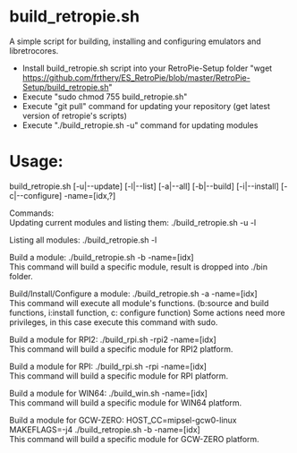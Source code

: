 build_retropie.sh
=================
A simple script for building, installing and configuring emulators and libretrocores.

- Install build_retropie.sh script into your RetroPie-Setup folder 
"wget https://github.com/frthery/ES_RetroPie/blob/master/RetroPie-Setup/build_retropie.sh"
- Execute "sudo chmod 755 build_retropie.sh"
- Execute "git pull" command for updating your repository (get latest version of retropie's scripts)
- Execute "./build_retropie.sh -u" command for updating modules

Usage:
======
build_retropie.sh [-u|--update] [-l|--list] [-a|--all] [-b|--build] [-i|--install] [-c|--configure] -name=[idx,?]

Commands:<br>
Updating current modules and listing them: ./build_retropie.sh -u -l<br>

Listing all modules: ./build_retropie.sh -l

Build a module: ./build_retropie.sh -b -name=[idx]<br>
This command will build a specific module, result is dropped into ./bin folder.

Build/Install/Configure a module: ./build_retropie.sh -a -name=[idx]<br>
This command will execute all module's functions. (b:source and build functions, i:install function, c: configure function)
Some actions need more privileges, in this case execute this command with sudo.

Build a module for RPI2: ./build_rpi.sh -rpi2 -name=[idx]<br>
This command will build a specific module for RPI2 platform.

Build a module for RPI: ./build_rpi.sh -rpi -name=[idx]<br>
This command will build a specific module for RPI platform.

Build a module for WIN64: ./build_win.sh -name=[idx]<br>
This command will build a specific module for WIN64 platform.

Build a module for GCW-ZERO: HOST_CC=mipsel-gcw0-linux MAKEFLAGS=-j4 ./build_retropie.sh -b -name=[idx]<br>
This command will build a specific module for GCW-ZERO platform.
